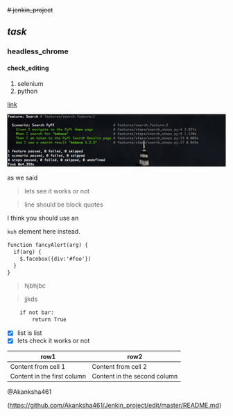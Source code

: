 ~~# jenkin_project~~

## _task_
### headless_chrome
#### check_editing
1. selenium
1. python
 
[link](http://management.innotical.com/projects/totojitu/work_packages/1605/activity?query_props=%7B%22f%22:%5B%7B%22v%22:%22me%22,%22n%22:%22assigned_to_id%22,%22o%22:%22%3D%22%7D,%7B%22n%22:%22status_id%22,%22o%22:%22o%22%7D%5D,%22t%22:%22priority:desc,updated_at:desc%22%7D)
 
![logo](https://github.com/Akanksha461/behave_example/blob/master/2017-06-28_1230.png)

as we said

> lets see it works or not

>line should be block quotes

I think you should use an

`kuh` element here instead.

    function fancyAlert(arg) {
      if(arg) {
        $.facebox({div:'#foo'})
      }
    }
    
>hjbhjbc

>jjkds

    
```def foo():
    if not bar:
        return True
```
- [x] list is list
- [x] lets check it works or not

row1 | row2
-----| ----
Content from cell 1 | Content from cell 2
Content in the first column | Content in the second column
@Akanksha461

(https://github.com/Akanksha461/Jenkin_project/edit/master/README.md)

